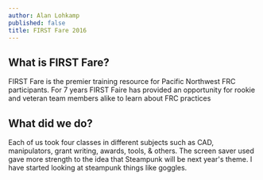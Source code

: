 ```yaml
---
author: Alan Lohkamp
published: false
title: FIRST Fare 2016
---
```

## What is FIRST Fare?
FIRST Fare is the premier training resource for Pacific Northwest FRC participants. For 7 years FIRST Faire has provided an opportunity for rookie and veteran team members alike to learn about FRC practices

## What did we do?
Each of us took four classes in different subjects such as CAD, manipulators, grant writing, awards, tools, & others. The screen saver used gave more strength to the idea that Steampunk will be next year's theme. I have started looking at steampunk things like goggles.